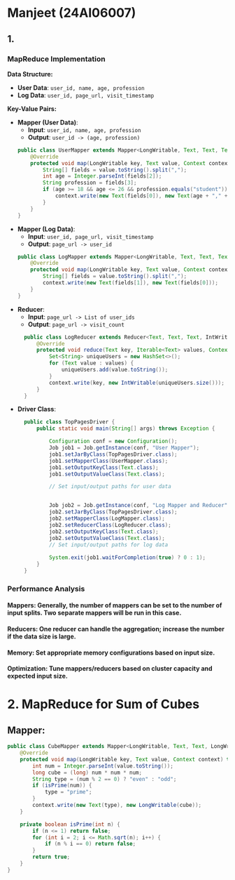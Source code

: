 # Manjeet (24AI06007)

## 1.
### MapReduce Implementation

**Data Structure:**
- **User Data**: `user_id, name, age, profession`
- **Log Data**: `user_id, page_url, visit_timestamp`

**Key-Value Pairs:**
- **Mapper (User Data)**: 
  - **Input**: `user_id, name, age, profession`
  - **Output**: `user_id -> (age, profession)`
   ```java
   public class UserMapper extends Mapper<LongWritable, Text, Text, Text> {
       @Override
       protected void map(LongWritable key, Text value, Context context) throws IOException, InterruptedException {
           String[] fields = value.toString().split(",");
           int age = Integer.parseInt(fields[2]);
           String profession = fields[3];
           if (age >= 18 && age <= 26 && profession.equals("student")) {
               context.write(new Text(fields[0]), new Text(age + "," + profession));
           }
       }
   }
   
- **Mapper (Log Data)**:
  - **Input**: `user_id, page_url, visit_timestamp`
  - **Output**: `page_url -> user_id`
  ```java
  public class LogMapper extends Mapper<LongWritable, Text, Text, Text> {
      @Override
      protected void map(LongWritable key, Text value, Context context) throws IOException, InterruptedException {
          String[] fields = value.toString().split(",");
          context.write(new Text(fields[1]), new Text(fields[0]));
      }
  }

- **Reducer**:
  - **Input**: `page_url -> List of user_ids`
  - **Output**: `page_url -> visit_count`
  ```java
    public class LogReducer extends Reducer<Text, Text, Text, IntWritable> {
        @Override
        protected void reduce(Text key, Iterable<Text> values, Context context) throws IOException, InterruptedException {
            Set<String> uniqueUsers = new HashSet<>();
            for (Text value : values) {
                uniqueUsers.add(value.toString());
            }
            context.write(key, new IntWritable(uniqueUsers.size()));
        }
    }

- **Driver Class**:
  ```java
    public class TopPagesDriver {
        public static void main(String[] args) throws Exception {

            Configuration conf = new Configuration();
            Job job1 = Job.getInstance(conf, "User Mapper");
            job1.setJarByClass(TopPagesDriver.class);
            job1.setMapperClass(UserMapper.class);
            job1.setOutputKeyClass(Text.class);
            job1.setOutputValueClass(Text.class);

            // Set input/output paths for user data


            Job job2 = Job.getInstance(conf, "Log Mapper and Reducer");
            job2.setJarByClass(TopPagesDriver.class);
            job2.setMapperClass(LogMapper.class);
            job2.setReducerClass(LogReducer.class);
            job2.setOutputKeyClass(Text.class);
            job2.setOutputValueClass(Text.class);
            // Set input/output paths for log data
    
            System.exit(job1.waitForCompletion(true) ? 0 : 1);
        }
    }

### Performance Analysis

#### Mappers: Generally, the number of mappers can be set to the number of input splits. Two separate mappers will be run in this case.
#### Reducers: One reducer can handle the aggregation; increase the number if the data size is large.
#### Memory: Set appropriate memory configurations based on input size.
#### Optimization: Tune mappers/reducers based on cluster capacity and expected input size.


# 2. MapReduce for Sum of Cubes
## Mapper:

``` java
public class CubeMapper extends Mapper<LongWritable, Text, Text, LongWritable> {
    @Override
    protected void map(LongWritable key, Text value, Context context) throws IOException, InterruptedException {
        int num = Integer.parseInt(value.toString());
        long cube = (long) num * num * num;
        String type = (num % 2 == 0) ? "even" : "odd";
        if (isPrime(num)) {
            type = "prime";
        }
        context.write(new Text(type), new LongWritable(cube));
    }

    private boolean isPrime(int n) {
        if (n <= 1) return false;
        for (int i = 2; i <= Math.sqrt(n); i++) {
            if (n % i == 0) return false;
        }
        return true;
    }
}


